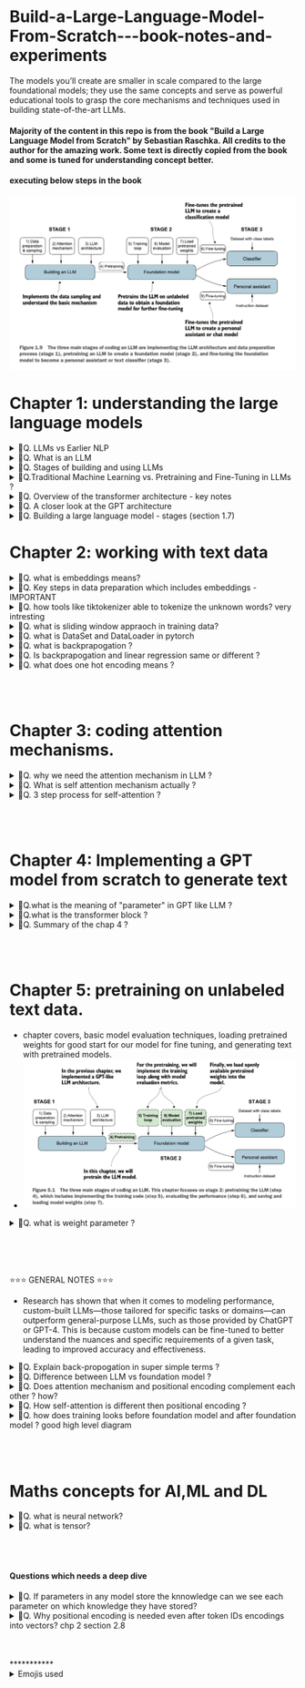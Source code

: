 # Build-a-Large-Language-Model-From-Scratch---book-notes-and-experiments
The models you’ll create are smaller in scale compared to the large foundational models; they use the same concepts and serve as powerful educational tools to grasp the core mechanisms and techniques used in building state-of-the-art LLMs.

#### Majority of the content in this repo is from the book "Build a Large Language Model from Scratch" by Sebastian Raschka. All credits to the author for the amazing work. Some text is directly copied from the book and some is tuned for understanding concept better.

#### executing below steps in the book
![alt text](image-6.png)


# Chapter 1: understanding the large language models
<details>
<summary>🎯Q. LLMs vs Earlier NLP</summary>

- **LLMs (Large Language Models)** are transformer-based deep learning models trained on massive text datasets. They excel at generating context-aware, coherent text but lack human-level consciousness.
- **Earlier NLP Models** relied on:
  - Handcrafted rules or simpler algorithms for narrow tasks (e.g., spam detection, translation).
  - Focused on pattern recognition and categorization but struggled with nuanced, complex tasks.
- **Key Difference**: LLMs, powered by `transformers` and `large datasets`, represent a paradigm shift. They are versatile and capable of handling complex language understanding and generation tasks.

⭐ **Takeaway**: Transformers and massive datasets have revolutionized NLP, making it more flexible and powerful.
</details>


<details>
<summary>🎯Q. What is an LLM </summary>

- An LLM is a ⭐neural network⭐ designed to understand, generate, and respond to human-like text.
- when LLM can generate the text which appear coherant and contextually relevant they does not possess human-like `consciousness` or `comprehension`.
- Models like this often have tens or even hundreds of billions of parameters, which are the adjustable weights in the network that are optimized during training to predict the next word in a sequence.
- The “large” in “large language model” refers to both the model’s size in terms of parameters and the immense dataset on which it’s trained.
- Think of `parameters` as the number of knobs you can turn to adjust the model's behavior, and `training data` is like the vast library of books and articles the model reads to learn language patterns. 

- LLMs utilize an architecture called the `transformer`, which allows them to pay selective attention to different parts of the input when making predictions, making them
especially adept at handling the nuances and complexities of human language.

- ⭐⭐Machine learning⭐ and ⭐deep learning⭐ are fields aimed at implementing algorithms that enable computers
to learn from data and perform tasks that typically require human intelligence.⭐

- traditional machine learning requires a manual feature engineering step, where domain experts identify and extract relevant features from the data to train models. In contrast, deep learning models automatically learn hierarchical feature representations from raw data through multiple deep layers, eliminating the need for manual feature engineering.

![alt text](image.png)
</details>

<details>

- ⭐Research has shown that when it comes to modeling performance, custom-built LLMs—those tailored for specific tasks or domains—can outperform general-purpose LLMs⭐

<summary>🎯Q. Stages of building and using LLMs</summary>

- The process of creating an LLM involves two main stages: `pretraining` and `fine-tuning`.
- `Pretraining` involves training the model on large amounts of unlabeled text data to learn general language patterns (this is then usually referred to as a foundational model). Fine-tuning involves adapting the pretrained model to specific tasks using smaller, labeled datasets.
- ![alt text](image-21.png)



</details>

<details>
<summary>🎯Q.Traditional Machine Learning vs. Pretraining and Fine-Tuning in LLMs ? </summary>

### 🎯 Traditional Machine Learning vs. Pretraining and Fine-Tuning in LLMs:
1. **Traditional Machine Learning**:
   - Uses `supervised learning`, where models are trained from scratch for a specific task using labeled data.
2. **LLM Pretraining**:
   - Relies on `self-supervised learning`, where the model learns general language patterns from massive amounts of unlabeled text data.
3. **LLM Fine-Tuning**:
   - Applies `supervised learning` on smaller, labeled datasets to adapt the model for specific tasks.

### Types of Fine-Tuning:
- **Instruction Fine-Tuning**:
  - Uses datasets with input-output pairs (e.g., questions and answers) to teach the model specific tasks.
- **Classification Fine-Tuning**:
  - Uses labeled datasets with text and class labels (e.g., emails labeled as “spam” or “not spam”).
  - This approach is common for tasks like sentiment analysis or topic classification.

</details>


<details>
<summary>🎯Q. Overview of the transformer architecture - key notes</summary>

- Most modern LLMs rely on the transformer architecture, which is a 💡`deep neural network architecture`💡 introduced in the 2017 paper “Attention Is All You Need”
- To understand LLMs, we must understand the original transformer, which was developed for machine translation, translating English texts to German and French.
- There are key two steps in the transformer architecture:
  1. The `encoder` processes the input text and creates a numerical representation of it (Embeddings) ⭐which capture the contextual information of the input.⭐
  2. The `decoder` takes this representation initially convert literally word by word  and then goes through `self-attention` and then generates the final output text.
- Both the encoder and decoder consist of many layers connected by a so-called self-attention mechanism
- This image is simple initial depiction however many things goes inside which autor is about to explain in the next chapters.
![alt text](image-1.png)

- After this paper on this concept other variants transformer emerged and become backbone of many LLMs. Like BERT (short for bidirectional
encoder representations from transformers) and the various GPT models (short for generative pretrained transformers)
- ![alt text](image-22.png)
</details>

<details>
<summary>🎯Q. A closer look at the GPT architecture</summary>

- GPT was originally introduced in the paper “Improving Language Understanding by Generative Pre-Training” in 2018 by Alec Radford and colleagues at OpenAI.
- The model is simply trained to preduct the next --> word in a sequence of words.
- Compared to the original transformer architecture we covered in section 1.4, the general GPT architecture is relatively simple. Essentially, it’s just the decoder part without the encoder.
- Since decoder-style models like GPT generate text by predicting text one word at a time, they are considered a type of `autoregressive model`.
- To be `autoregressive` means that a model uses it's own past outputs or data points as inputs to predict future values in a sequence.
- The ability to perform tasks that the model wasn’t explicitly trained to perform is called an `emergent behavior`. This capability isn’t explicitly taught during training but emerges as a natural consequence of the model’s exposure to vast quantities of multilingual data in diverse contexts.

- GPT models are trained on relatively simple tasks which is predicting the next word in a sequence.
- The next-word prediction task in GPT models is a type of self-supervised learning where the model uses the next word in a sentence as the label to predict. This approach eliminates the need for manually labeled data and allows training on massive unlabeled text datasets.
- GPT models are trained on simple objectives like predicting the next word in a sequence. Despite this, their large size and diverse training data enable them to perform tasks like translation, summarization, and question answering without task-specific training. Additionally, they exhibit emergent behaviors, allowing them to handle tasks they weren't explicitly trained for.

</details>


<details>
<summary>🎯Q. Building a large language model - stages (section 1.7)</summary>

- from the book - "Build a Large Language Model from Scratch" by Sebastian Raschka
- ![alt text](image-2.png)
</details>



# Chapter 2: working with text data

<details>
<summary>🎯Q. what is embeddings means?</summary>

 - The concept of `converting data into a vector format` is often referred to as `embedding`.
 - It’s important to note that `different data formats require distinct embedding models`. For example, an embedding model designed for text would not be suitable for embedding audio or video data.
 - ⭐The primary purpose of embeddings is to convert non-numeric data into a format that neural networks can process.⭐ very intresting very intresting

</details>

<details>
<summary>🎯Q. Key steps in data preparation which includes embeddings - IMPORTANT</summary>

- All the steps along with test code is mentiond under @chp_02_embeddings/embeddings.ipynb file. Please have a look.
- Below is the summary of the steps.
  1. `Tokenization` - breaking down text into smaller units called tokens.
      - Example:
          - Input: "The cat sat on the mat."
          - Output Tokens: ["The", "cat", "sat", "on", "the", "mat", "."]
  2. `Token IDs` - converting tokens into numerical representations called token IDs.
      - Example:
          - Tokens: ["The", "cat", "sat", "on", "the", "mat", "."]
          - Token IDs: [101, 2009, 2021, 2006, 1996, 3007, 1012]
  3. `Token Embeddings` - transforming token IDs `into dense vectors` using an embedding layer.
      - Example:
          - Token IDs: [101, 2009, 2021, 2006, 1996, 3007, 1012]
          - Token Embeddings: [[0.1, 0.2, ...], [0.3, 0.4, ...], ..., [0.5, 0.6, ...]]
  4. `Positional Embeddings` - adding positional information to token embeddings to capture word order.
  5. `Input Embeddings` - combining `token embeddings` and `positional embeddings` to create input embeddings for the model.
  6. Finally this input embeddings are fed into the transformer model for further processing. (Chp 3 onwards)

</details>


<details>
<summary>🎯Q. how tools like tiktokenizer able to tokenize the unknown words? very intresting</summary>

- Tiktokenizer uses a technique called **subword tokenization** to handle unknown words. This approach breaks down words into smaller, more manageable pieces (subwords) that are part of the model's vocabulary. For example, the word "tokenization" might be split into "token" and "ization," allowing the model to understand and process it even if it hasn't seen the entire word before. (read the @embeddings.ipynb file for more details).

- There are tokenization libraries like `Byte Pair Encoding (BPE)` and `WordPiece` which has fixed size of vocabulary and uses subword tokenization to handle unknown words effectively.
Example : 
  - Input: "unhappiness"
  - Subword Tokens: ["un", "happi", "ness"]
  - Token IDs: [5001, 3002, 4003]
- Total size of vocabulary is fixed but using subword tokenization we can handle unknown words effectively.
- below is the tentative size of vocab 
- ![alt text](image-23.png)
- Having this vocabulary size is a trade-off between model complexity and performance. A larger vocabulary can capture more nuances of language but requires more memory and computational resources. Conversely, a smaller vocabulary is more efficient but may struggle with rare or complex words.
- To be able to breakdown different known and unknown words into such defined vocabulary is such a brilliant technique which actually a kind of its own language which is similar to human language but not exactly the same.
</details>

<details>
<summary>🎯Q. what is sliding window appraoch in training data? </summary>

- When training language models, the sliding window approach is used to create overlapping sequences of text from a larger corpus. This technique helps the model learn context and relationships between words more effectively.
- For example, consider the sentence: "The cat sat on the mat." If we use a sliding window of size 4, we would create the following sequences:
  - "The cat sat on"
  - "cat sat on the"
  - "sat on the mat"
- When training language models, the sliding window approach is used to create overlapping sequences of text from a larger corpus. This technique helps the model learn context and relationships between words more effectively.
- For example, consider the sentence: "The cat sat on the mat." If we use a sliding window of size 4, we would create the following sequences:
  - "The cat sat on"
  - "cat sat on the"
  - "sat on the mat"
- Each sequence overlaps with the previous one, allowing the model to see how words relate to each other in different contexts.
- This approach is particularly useful for training models on long texts, as it ensures that the model is exposed to a variety of word combinations and contexts, improving its ability to generate coherent and contextually relevant text.
- for code refer @embeddings.ipynb file
</details>


<details>
<summary>🎯Q. what is DataSet and DataLoader in pytorch </summary>

- In PyTorch, `Dataset` and `DataLoader` are two essential components used for handling and loading data efficiently during the training of machine learning models.
- DataSet is an abstract class representing a dataset. It provides a way to access and manipulate the data. You can create a custom dataset by subclassing the `Dataset` class and implementing the `__len__` and `__getitem__` methods.
  - `__len__`: Returns the total number of samples in the dataset.
  - `__getitem__`: Retrieves a sample from the dataset at a given index. It needs Source and Ta

- DataLoader has values like batch_size, shuffle, num_workers, stride etc.
- To understand more about the `DataSet` and `DataLoader`, there is test code available under @pytorch-learning/pytorch_basics.ipynb file. Please have a look. 
- 
</details>

<details>
<summary>🎯Q. what is backprapogation ? </summary>

- before undertanding backpropogation please understand since the tokenization what all things happens.
- Before understanding backpropagation, it’s essential to grasp the steps text data undergoes from tokenization to being fed into the model:

### 1. Token IDs → 2. Vectors → 3. Backpropagation → 4. Vector-Space Representation

---

#### **1) Token IDs**
- Start with raw text, e.g., the tiny corpus:  
  `"I love cats. I love dogs. They hate fish."`

- **Tokenization**: Split the text into tokens (words/punctuation):  
  `I, love, cats, dogs, They, hate, fish.`

- **Map tokens to integers (Token IDs)** using a vocabulary table:
        ```
        I → 0
        love → 1
        cats → 2
        dogs → 3
        They → 4
        hate → 5
        fish → 6 
        ```

- **Token IDs** are compact labels the model uses internally instead of strings.

---

#### **2) Turning Token IDs into Vectors (Embeddings)**
- The model maintains an **embedding matrix** with one vector row per token ID.  
Example (3-dimensional vectors):  
        ```
        ID Vector
        0 [0.12, -0.45, 0.30] ← "I"
        1 [0.05, 0.10, 0.27] ← "love"
        2 [-0.40, 0.22, 0.11] ← "cats"
        ```

- 
- **How vectors are produced**:  
When the model sees token ID `1` ("love"), it looks up row `1` in the table and uses that vector as the numeric representation of the word.

- **Why vectors?**  
Continuous vectors allow the model to perform mathematical operations (e.g., dot products, linear transformations) to compute predictions.

---

#### **3) How Backpropagation is Used to Learn Vectors**
- **Training Scenario**:  
Task: "Given a word, predict the next word."  
Example training pairs:  
`(I → love), (love → cats), (love → dogs), (They → hate), (hate → fish)`

- **One Training Step**:
1. **Forward Pass**:  
   - Input token ID (e.g., `love → 1`).  
   - Look up its vector `v_love`.  
   - Use the vector in the network to compute predictions for the next word (scores over the vocabulary).  
   - Compute a **loss** (a single number) that measures how wrong the prediction is.

2. **Backward Pass (Backpropagation)**:  
   - Compute how much each parameter in the network contributed to the loss (including embedding vectors).  
   - For `v_love`, backpropagation determines the direction and magnitude to adjust it so the model predicts the correct next word in the future.

3. **Update**:  
   - Adjust the embedding vector(s) by a small step in the computed direction (scaled by a learning rate).  
   - Modern optimizers (e.g., Adam, SGD+momentum) refine these updates.

- **Important Detail**:  
  Only the embeddings of tokens present in the current training batch are updated in that step (sparse updates).

---

#### **4) Vector Space Representation (Before vs. After Training)**

- **Before Training**:  
  - Embeddings are random or small initial values.  
  - Points in the vector space are scattered without semantic order.

- **After Training**:  
  - Words appearing in similar contexts move closer together in the vector space.  
  - Example:  
    - `love`, `cats`, and `dogs` cluster together because they co-occur.  
    - `hate`, `fish`, and `dogs` might form a different cluster.

- **Visualization**:  
  Dimensionality reduction techniques (e.g., PCA, t-SNE) are often used to visualize high-dimensional embeddings in 2D or 3D.  
  Example: `love` moves from a random spot to a position between `cats` and `dogs`.

- ### **Short Summary / Cheat-Sheet**
    - **Token IDs**: Labels for words (integers).  
    - **Embedding Layer**: A table mapping token IDs → dense vectors (learnable parameters).  
    - **One-Hot Equivalence**: Embedding lookup ≈ one-hot vector × weight matrix (done efficiently).  
    - **Backpropagation**:  
    - Compute gradients of loss w.r.t. each parameter (including embedding rows).  
    - Update parameters to reduce loss.  
    - **Effect of Training**:  
    - Vectors adjust so words used in similar contexts cluster together in vector space.  
    - Embeddings become useful features for the model.

</details>

<details>
<summary>🎯Q. Is backprapogation and linear regression same or different ? </summary>

- ![alt text](image-24.png)
</details>


<details>
<summary>🎯Q. what does one hot encoding means ?</summary>

- check https://github.com/rasbt/LLMs-from-scratch/blob/main/ch02/03_bonus_embedding-vs-matmul/embeddings-and-linear-layers.ipynb
- ![alt text](image-25.png)
- embeddings layer is one step ahead of one hot encoding, embeddings layer provides the vector representation directly by looking up the embedding matrix using token IDs, while one-hot encoding requires an additional matrix multiplication step to convert the one-hot vectors into dense representations.
</details>

<br>
<br>
<br>

# Chapter 3: coding attention mechanisms.

<details>
<summary>🎯Q. why we need the attention mechanism in LLM ?</summary>

- The attention mechanism allows the model to focus on different parts of the input sequence when making predictions, rather than treating all parts equally.
- This is especially important for handling long-range dependencies in text, where the meaning of a word can depend on words that are far apart in the sequence.
- The attention mechanism helps the model to dynamically weigh the importance of different words in the input sequence based on their relevance to the current prediction task.
- This allows the model to capture context more effectively and generate more coherent and contextually relevant text.
- Example : Suppose we want to develop a language translation model that translates text from one language into another. As shown in figure below, we can’t simply translate a text word by word due to the grammatical structures in the source and target language.
- ![alt text](image-7.png)
- RNN (recurrent neural network) is usually used for this kind of tasks but it has its own limitations like vanishing gradient problem, long training times etc. To overcome these limitations attention mechanism is used.
    - ![alt text](image-8.png)
- ⭐ The big limitation of encoder–decoder RNNs is that the RNN can’t directly access earlier hidden states from the encoder during the decoding phase. Consequently, it relies solely on the current hidden state, which encapsulates all relevant information. This can lead to a loss of context, especially in complex sentences where dependencies might span long distances.⭐ 
- Fortunately, it is not essential to understand RNNs to build an LLM. Just remember that encoder–decoder RNNs had a shortcoming that motivated the design of
attention mechanisms.
- Later, researchers discovered that RNNs were not essential for NLP deep neural networks and introduced the transformer architecture with self-attention, inspired by the Bahdanau attention mechanism.
</details>


<details>
<summary>🎯Q. What is self attention mechanism actually ?</summary>

- Self-attention is a mechanism that allows each position in the input sequence to consider the relevancy of, or “attend to,” all other positions in the same sequence when computing the representation of a sequence.
- Self-attention is a key component of contemporary LLMs based on the transformer architecture, such as the GPT series.
- The `self-attention mechanism` enables the model to weigh the importance of different words in a sequence relative to each other, allowing it to capture context and relationships more effectively.
- In `self-attention`, the `“self”` refers to the mechanism’s ability to compute attention weights by relating different positions within a single input sequence.
- It assesses and learns the relationships and dependencies between various parts of the input itself, such as words in a sentence or pixels in an image.
- This is in contrast to traditional attention mechanisms, where the focus is on the relationships between elements of two different sequences.
- ⭐⭐In the context of self-attention mechanisms, the dot product determines the extent to which each element in a sequence focuses on, or “attends to,” any other element: the higher the dot product, the higher the similarity and attention score between two elements.⭐⭐
</details>

<details>
<summary>🎯Q. 3 step process for self-attention ?</summary>

- Its a 3 step process to calculate self attention
  1. step 1 - compute unnormalized attention scores "w"
  2. step 2 - normalize the unnormalized attention scores ("omegas","w") so that they sum up to 1
  3. step 3 - compute the context vector by multiplying the embedded input tokens, with the attention weights and sum the resulting vectors.
- All the steps along with test code is mentioned under @chp_03_self_attention_theory/self_attention.ipynb file. Please have a look. This is super interesting and the original author has explained it very well.
- ![alt text](image-9.png)

</details>

<br>
<br>
<br>


# Chapter 4: Implementing a GPT model from scratch to generate text

<details>
<summary>🎯Q.what is the meaning of "parameter" in GPT like LLM ?</summary>

- In the context of deep learning and LLMs like GPT, the term “parameters” refers to the trainable weights of the model. (weights is also a n-d array/tensor)
- These weights are essentially the internal variables of the model that are adjusted and optimized during the training process to `minimize a specific loss function`. Meaning the model learns to make better predictions by adjusting these weights based on the input data and the expected output.
- ![alt text](image-14.png)
- ![alt text](image-15.png)

- In a neural network, parameters include:
  - `Weights`: These are the coefficients(a numerical or constant) that connect neurons in one layer to neurons in the next layer. They determine the strength and direction of the connection.
  - `Biases`: These are additional parameters added to the weighted sum of inputs to a neuron before applying the activation function. They help the model learn patterns that do not pass through the origin. (activatoin function is like a threshold function)
- The number of parameters in a model is often used as a measure of its complexity and capacity. Larger models with more parameters can potentially learn more complex patterns from data, but they also require more computational resources and data to train effectively.
- In the context of LLMs like GPT, the number of parameters can range from millions to billions, depending on the size and architecture of the model.
</details>

<details>
<summary>🎯Q.what is the transformer block ?</summary>

- Transformer block actually is a combination of multiple layers and components that work together to process and understand sequential data, such as text.
- A transformer block is a fundamental `building unit of the transformer architecture`, which is widely used in natural language processing (NLP) tasks, including large language models (LLMs) like GPT.
- A transformer block typically consists of two main components:
  1. `Multi-Head Self-Attention Mechanism`: This component allows the model to focus on different parts of the input sequence when making predictions. It computes attention scores for each token in the sequence relative to all other tokens, enabling the model to capture context and relationships effectively.
  2. `Feed-Forward Neural Network`: This component processes the output of the self-attention mechanism, applying a series of transformations to enhance the model's ability to learn complex patterns.
- ![alt text](image-16.png)
</details>


<details>
<summary>🎯Q. Summary of the chap 4 ?</summary>

- summary ![alt text](image-17.png)
</details>



<br>
<br>
<br>

# Chapter 5: pretraining on unlabeled text data.

- chapter covers, basic model evaluation techniques, loading pretrained weights for good start for our model for fine tuning, and generating text with pretrained models.
- ![alt text](image-18.png)

<details>
<summary>🎯Q. what is weight parameter ?</summary>

- ![alt text](image-19.png)
</details>



<br><br>
<br>
<br>
⭐⭐⭐ GENERAL NOTES ⭐⭐⭐

- Research has shown that when it comes to modeling performance, custom-built
LLMs—those tailored for specific tasks or domains—can outperform general-purpose
LLMs, such as those provided by ChatGPT or GPT-4. This is because custom models can be fine-tuned to better understand the nuances and specific requirements of a given task, leading to improved accuracy and effectiveness.

<details>
<summary>🎯Q. Explain back-propogation in super simple terms ?</summary>

- The backpropagation algorithm is a method used to train neural networks. It helps the network learn from its mistakes and improve its predictions over time. Here’s a simple breakdown of how it works:

1. `Prediction`: The neural network makes a guess (output) based on the input data.
2. `Error Calculation`: The network checks how wrong its guess was by comparing it to the correct answer (using a loss function).
3. `Blame Assignment`: Backpropagation works backward through the network, figuring out which parts (neurons/weights) contributed most to the error.
4. `Adjustment`: The network adjusts its weights (parameters) slightly to reduce the error for the next prediction. This is done using a method called `gradient descent`.
5. `Repeat`: This process repeats many times, improving the network's predictions step by step.
</details>

<details>
<summary>🎯Q. Difference between LLM vs foundation model ?</summary>

- LLM is a type of foundation model specifically designed for natural language processing tasks. Foundation models are large-scale models trained on vast amounts of data that can be adapted to various tasks, including but not limited to language processing.
- Foundation model servers as a base for the fine-tuning and adaptation to specific tasks, while LLMs are specialized versions of these models focused on understanding and generating human language.
</details>

<details>
<summary>🎯Q. Does attention mechanism and positional encoding complement each other ? how?</summary>
- ![alt text](image-10.png)
</details>

<details>
<summary>🎯Q. How self-attention is different then positional encoding ?</summary>

- The difference between self-attention and positional encoding lies in their roles:

    - `Self-Attention`: Focuses on the relationships between tokens in a sequence, determining which tokens are most relevant to each other, regardless of their positions. It captures context dynamically.

    - `Positional Encoding`: Provides information about the order of tokens in the sequence, ensuring the model understands the sequence structure since transformers process tokens in parallel.

- In short, self-attention captures "what to focus on," while positional encoding provides "where in the sequence."
- ![alt text](image-11.png)
- ![alt text](image-12.png)

</details>


<details>
<summary>🎯Q. how does training looks before foundation model and after foundation model ? good high level diagram </summary>

- ![alt text](image-20.png)
</details>

<br>
<br>
<br>

# Maths concepts for AI,ML and DL

</details>


<details>
<summary>🎯Q. what is neural network?</summary>

- A neural network is a series of algorithms that endeavors to recognize underlying relationships in a set of data through a process that mimics the way the human brain operates.
- Neural networks consist of `nodes` and `connections` between the nodes.
</details>

<details>
<summary>🎯Q. what is tensor?</summary>

- If you want a quick refresher on 2D and 3D vector concept, please check this excellent video : https://www.youtube.com/watch?v=fNk_zzaMoSs
- Tensors represent a mathematical concept that generalizes vectors and matrices to potentially higher dimensions.
- In other words, tensors are mathematical objects that can be characterized by their order (or rank), which provides the number of dimensions. For example, a scalar (just a number) is a tensor of rank 0, a vector is a tensor of rank 1, and a matrix is a tensor of rank 2
- 🔥From a computational perspective, tensors serve as `data containers`🔥. For instance, they hold multidimensional data, where 🔥each dimension represents a different feature🔥.
- Tensor libraries like `PyTorch` can create, manipulate, and compute with these arrays efficiently. In this context, `a tensor library functions as an array library`.
- PyTorch tensors are similar to NumPy arrays but have several additional features that are important for deep learning.
- ![alt text](image-4.png)
- ![alt text](image-3.png)
- ![alt text](image-5.png)

- ref : https://www.kdnuggets.com/2018/05/wtf-tensor.html
</details>

<br>
<br>
<br>

#### Questions which needs a deep dive

<details>
<summary>🎯Q. If parameters in any model store the knnowledge can we see each parameter on which knowledge they have stored?</summary>

- This is integpretability challenge, one of the biggest open problems in AI research (Rudin, 2019; Castelvecchi, 2016)
- TODO - do understand and go deep.
</details>

<details>
<summary>🎯Q. Why positional encoding is needed even after token IDs encodings into vectors? chp 2 section 2.8 </summary>

- TODO
</details>



<br>
<br>
<br>
***********
<details>
<summary>Emojis used</summary>
⭐ - For important points
🔥 - super important
💡 - For key concepts/tips
⚠️ - For warnings/common mistake
🎯 - For exam targets/focus areas/ question 
🚀 - For advanced topics .
🚫 - For indicating something that cannot be used or a concerning point
</summary>
</details>